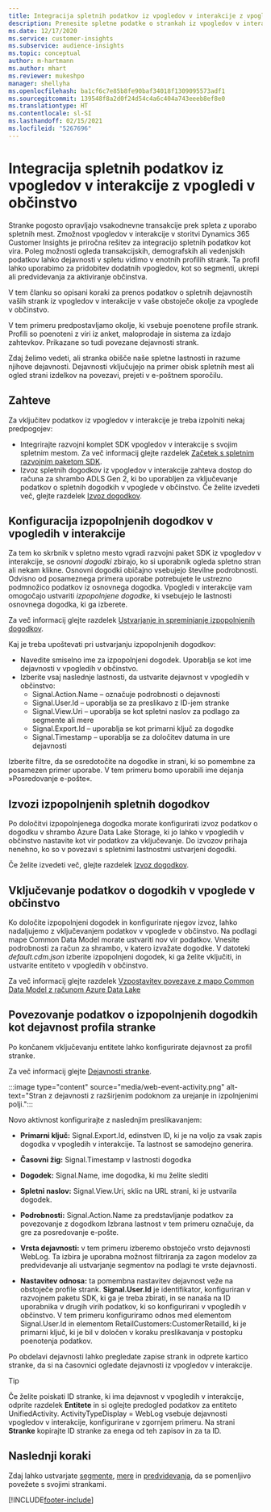 ```yaml
---
title: Integracija spletnih podatkov iz vpogledov v interakcije z vpogledi v občinstvo
description: Prenesite spletne podatke o strankah iz vpogledov v interakcije v vpoglede v občinstvo.
ms.date: 12/17/2020
ms.service: customer-insights
ms.subservice: audience-insights
ms.topic: conceptual
author: m-hartmann
ms.author: mhart
ms.reviewer: mukeshpo
manager: shellyha
ms.openlocfilehash: ba1cf6c7e85b8fe90baf34018f1309095573adf1
ms.sourcegitcommit: 139548f8a2d0f24d54c4a6c404a743eeeb8ef8e0
ms.translationtype: HT
ms.contentlocale: sl-SI
ms.lasthandoff: 02/15/2021
ms.locfileid: "5267696"
---
```

# <a name="integrate-web-data-from-engagement-insights-with-audience-insights"></a>Integracija spletnih podatkov iz vpogledov v interakcije z vpogledi v občinstvo

Stranke pogosto opravljajo vsakodnevne transakcije prek spleta z uporabo spletnih mest. Zmožnost vpogledov v interakcije v storitvi Dynamics 365 Customer Insights je priročna rešitev za integracijo spletnih podatkov kot vira. Poleg možnosti ogleda transakcijskih, demografskih ali vedenjskih podatkov lahko dejavnosti v spletu vidimo v enotnih profilih strank. Ta profil lahko uporabimo za pridobitev dodatnih vpogledov, kot so segmenti, ukrepi ali predvidevanja za aktiviranje občinstva.

V tem članku so opisani koraki za prenos podatkov o spletnih dejavnostih vaših strank iz vpogledov v interakcije v vaše obstoječe okolje za vpoglede v občinstvo.

V tem primeru predpostavljamo okolje, ki vsebuje poenotene profile strank. Profili so poenoteni z viri iz anket, maloprodaje in sistema za izdajo zahtevkov. Prikazane so tudi povezane dejavnosti strank. 

Zdaj želimo vedeti, ali stranka obišče naše spletne lastnosti in razume njihove dejavnosti. Dejavnosti vključujejo na primer obisk spletnih mest ali ogled strani izdelkov na povezavi, prejeti v e-poštnem sporočilu.

## <a name="prerequisites"></a>Zahteve

Za vključitev podatkov iz vpogledov v interakcije je treba izpolniti nekaj predpogojev: 

- Integrirajte razvojni komplet SDK vpogledov v interakcije s svojim spletnim mestom. Za več informacij glejte razdelek [Začetek s spletnim razvojnim paketom SDK](../engagement-insights/instrument-website.md).
- Izvoz spletnih dogodkov iz vpogledov v interakcije zahteva dostop do računa za shrambo ADLS Gen 2, ki bo uporabljen za vključevanje podatkov o spletnih dogodkih v vpoglede v občinstvo. Če želite izvedeti več, glejte razdelek [Izvoz dogodkov](../engagement-insights/export-events.md).

## <a name="configure-refined-events-in-engagement-insights"></a>Konfiguracija izpopolnjenih dogodkov v vpogledih v interakcije

Za tem ko skrbnik v spletno mesto vgradi razvojni paket SDK iz vpogledov v interakcije, se *osnovni dogodki* zbirajo, ko si uporabnik ogleda spletno stran ali nekam klikne. Osnovni dogodki običajno vsebujejo številne podrobnosti. Odvisno od posameznega primera uporabe potrebujete le ustrezno podmnožico podatkov iz osnovnega dogodka. Vpogledi v interakcije vam omogočajo ustvariti *izpopolnjene dogodke*, ki vsebujejo le lastnosti osnovnega dogodka, ki ga izberete.     

Za več informacij glejte razdelek [Ustvarjanje in spreminjanje izpopolnjenih dogodkov](../engagement-insights/refined-events.md).

Kaj je treba upoštevati pri ustvarjanju izpopolnjenih dogodkov: 

- Navedite smiselno ime za izpopolnjeni dogodek. Uporablja se kot ime dejavnosti v vpogledih v občinstvo.
- Izberite vsaj naslednje lastnosti, da ustvarite dejavnost v vpogledih v občinstvo: 
    - Signal.Action.Name – označuje podrobnosti o dejavnosti
    - Signal.User.Id – uporablja se za preslikavo z ID-jem stranke
    - Signal.View.Uri – uporablja se kot spletni naslov za podlago za segmente ali mere
    - Signal.Export.Id – uporablja se kot primarni ključ za dogodke <!-- system generated, do we need to list?-->
    - Signal.Timestamp – uporablja se za določitev datuma in ure dejavnosti

Izberite filtre, da se osredotočite na dogodke in strani, ki so pomembne za posamezen primer uporabe. V tem primeru bomo uporabili ime dejanja »Posredovanje e-pošte«.

## <a name="export-the-refined-web-events"></a>Izvozi izpopolnjenih spletnih dogodkov 

Po določitvi izpopolnjenega dogodka morate konfigurirati izvoz podatkov o dogodku v shrambo Azure Data Lake Storage, ki jo lahko v vpogledih v občinstvo nastavite kot vir podatkov za vključevanje. Do izvozov prihaja nenehno, ko so v povezavi s spletnimi lastnostmi ustvarjeni dogodki.

Če želite izvedeti več, glejte razdelek [Izvoz dogodkov](../engagement-insights/export-events.md).

## <a name="ingest-event-data-to-audience-insights"></a>Vključevanje podatkov o dogodkih v vpoglede v občinstvo

Ko določite izpopolnjeni dogodek in konfigurirate njegov izvoz, lahko nadaljujemo z vključevanjem podatkov v vpoglede v občinstvo. Na podlagi mape Common Data Model morate ustvariti nov vir podatkov. Vnesite podrobnosti za račun za shrambo, v katero izvažate dogodke. V datoteki *default.cdm.json* izberite izpopolnjeni dogodek, ki ga želite vključiti, in ustvarite entiteto v vpogledih v občinstvo.

Za več informacij glejte razdelek [Vzpostavitev povezave z mapo Common Data Model z računom Azure Data Lake](connect-common-data-model.md)


## <a name="relate-refined-event-data-as-an-activity-of-a-customer-profile"></a>Povezovanje podatkov o izpopolnjenih dogodkih kot dejavnost profila stranke

Po končanem vključevanju entitete lahko konfigurirate dejavnost za profil stranke.

Za več informacij glejte [Dejavnosti stranke](activities.md).

:::image type="content" source="media/web-event-activity.png" alt-text="Stran z dejavnosti z razširjenim podoknom za urejanje in izpolnjenimi polji.":::

Novo aktivnost konfigurirajte z naslednjim preslikavanjem: 

- **Primarni ključ:** Signal.Export.Id, edinstven ID, ki je na voljo za vsak zapis dogodka v vpogledih v interakcije. Ta lastnost se samodejno generira.

- **Časovni žig:** Signal.Timestamp v lastnosti dogodka

- **Dogodek:** Signal.Name, ime dogodka, ki mu želite slediti

- **Spletni naslov:** Signal.View.Uri, sklic na URL strani, ki je ustvarila dogodek.

- **Podrobnosti:** Signal.Action.Name za predstavljanje podatkov za povezovanje z dogodkom Izbrana lastnost v tem primeru označuje, da gre za posredovanje e-pošte.

- **Vrsta dejavnosti:** v tem primeru izberemo obstoječo vrsto dejavnosti WebLog. Ta izbira je uporabna možnost filtriranja za zagon modelov za predvidevanje ali ustvarjanje segmentov na podlagi te vrste dejavnosti.

- **Nastavitev odnosa:** ta pomembna nastavitev dejavnost veže na obstoječe profile strank. **Signal.User.Id** je identifikator, konfiguriran v razvojnem paketu SDK, ki ga je treba zbirati, in se nanaša na ID uporabnika v drugih virih podatkov, ki so konfigurirani v vpogledih v občinstvo. V tem primeru konfiguriramo odnos med elementom Signal.User.Id in elementom RetailCustomers:CustomerRetailId, ki je primarni ključ, ki je bil v določen v koraku preslikavanja v postopku poenotenja podatkov.


Po obdelavi dejavnosti lahko pregledate zapise strank in odprete kartico stranke, da si na časovnici ogledate dejavnosti iz vpogledov v interakcije. 

> [!TIP]
> Če želite poiskati ID stranke, ki ima dejavnost v vpogledih v interakcije, odprite razdelek **Entitete** in si oglejte predogled podatkov za entiteto UnifiedActivity. ActivityTypeDisplay = WebLog vsebuje dejavnosti vpogledov v interakcije, konfigurirane v zgornjem primeru. Na strani **Stranke** kopirajte ID stranke za enega od teh zapisov in za ta ID.

## <a name="next-steps"></a>Naslednji koraki

Zdaj lahko ustvarjate [segmente](segments.md), [mere](measures.md) in [predvidevanja](predictions.md), da se pomenljivo povežete s svojimi strankami.


[!INCLUDE[footer-include](../includes/footer-banner.md)]